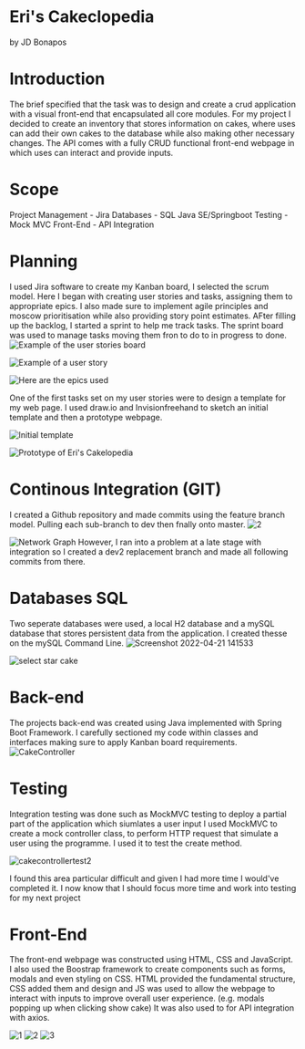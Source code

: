 # Eri's Cakeclopedia 
by JD Bonapos

# Introduction
The brief specified that the task was to design and create a crud application with a visual front-end that encapsulated all core modules. 
For my project I decided to create an inventory that stores information on cakes, where uses can add their own cakes to the database while also making other necessary changes. The API comes with a fully CRUD functional front-end webpage in which uses can interact and provide inputs.

# Scope
Project Management - Jira
Databases - SQL
Java SE/Springboot
Testing - Mock MVC
Front-End - API Integration

# Planning
I used Jira software to create my Kanban board, I selected the scrum model. Here I began with creating user stories and tasks, assigning them to appropriate epics. I also made sure to implement agile principles and moscow prioritisation while also providing story point estimates. AFter filling up the backlog, I started a sprint to help me track tasks. The sprint board was used to manage tasks moving them fron to do to in progress to done.
![Example of the user stories board](https://user-images.githubusercontent.com/100294516/164675423-1385ba7d-e96d-48ba-a0b7-cad5ae5a70cb.png)

![Example of a user story](https://user-images.githubusercontent.com/100294516/164675878-13e127b9-c30d-4c3c-a9f4-e2fc360a7baa.png)

![Here are the epics used](https://user-images.githubusercontent.com/100294516/164676724-07965a14-4fa0-4f7e-a268-8727ff636eb4.png)


One of the first tasks set on my user stories were to design a template for my web page. I used draw.io and Invisionfreehand to sketch an initial template and then a prototype webpage. 

![Initial template ](https://user-images.githubusercontent.com/100294516/164676248-d27e2ccb-8244-457b-904e-8bce041a497a.png)

![Prototype of Eri's Cakelopedia](https://user-images.githubusercontent.com/100294516/164676300-cc790ef1-c215-4da1-8c9a-27c7f7ca844b.png)

# Continous Integration (GIT)
I created a Github repository and made commits using the feature branch model. Pulling each sub-branch to dev then fnally onto master.
![2](https://user-images.githubusercontent.com/100294516/164680622-847c3a81-9bdc-462b-8b6a-094b1d26967d.png)



![Network Graph](https://user-images.githubusercontent.com/100294516/164681053-f9703238-1790-4c2e-8997-f9331c93d3a5.png)
However, I ran into a problem at a late stage with integration so I created a dev2 replacement branch and made all following commits from there.

# Databases SQL
Two seperate databases were used, a local H2 database and a mySQL database that stores persistent data from the application. I created thesse on the mySQL Command Line. 
![Screenshot 2022-04-21 141533](https://user-images.githubusercontent.com/100294516/164688704-14475bdb-1a76-489b-bf2a-f46df8fb6c08.png)

![select  star cake](https://user-images.githubusercontent.com/100294516/164689049-6dae9fd5-f993-4d80-8813-2ed5c49ec183.png)

# Back-end
The projects back-end was created using Java implemented with Spring Boot Framework. I carefully sectioned my code within classes and interfaces making sure to apply Kanban board requirements.
![CakeController](https://user-images.githubusercontent.com/100294516/164701468-8f3b4556-7ca4-4815-9f20-492dd94a91b6.png)

# Testing
Integration testing was done such as MockMVC testing to deploy a partial part of the application which siumlates a user input
I used MockMVC to create a mock controller class, to perform HTTP request that simulate a user using the programme. I used it to test the create method.

![cakecontrollertest2](https://user-images.githubusercontent.com/100294516/164718582-d07ddc34-f4c1-45b4-9367-fdeafa83ae9d.png)

I found this area particular difficult and  given I had more time I would've completed it. I now know that I should focus more time and work into testing for my next project

# Front-End
The front-end webpage was constructed using HTML, CSS and JavaScript. I also used the Boostrap framework to create components such as forms, modals and even styling on CSS. HTML provided the fundamental structure, CSS added them and design and JS was used to allow the webpage to interact with inputs to improve overall user experience. (e.g. modals popping up when clicking show cake) It was also used to for API integration with axios.

![1](https://user-images.githubusercontent.com/100294516/164720344-0ba2034c-d214-4f08-a92f-c806287a7ed8.png)
![2](https://user-images.githubusercontent.com/100294516/164720358-98dec23c-d8ee-492a-8c92-6574ff9f4f2d.png)
![3](https://user-images.githubusercontent.com/100294516/164720365-07fa62db-ab9b-4476-ab2e-fedd7739d019.png)
